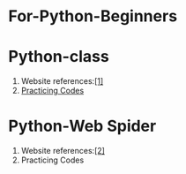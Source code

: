 # For-Python-Beginners
# Python-class
1. Website references:[[1]](https://blog.csdn.net/chennai1101/article/details/60961663)
1. [Practicing Codes](https://github.com/gitipanda/For-Python-Beginners/blob/master/Class.py)


# Python-Web Spider
1. Website references:[[2]](https://gitbook.cn/books/59b541bb3d49c37f032b67f1/index.html)
2. Practicing Codes



